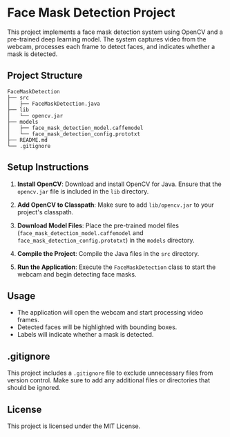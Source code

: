 # Face Mask Detection Project

This project implements a face mask detection system using OpenCV and a pre-trained deep learning model. The system captures video from the webcam, processes each frame to detect faces, and indicates whether a mask is detected.

## Project Structure

```
FaceMaskDetection
├── src
│   ├── FaceMaskDetection.java
├── lib
│   └── opencv.jar
├── models
│   ├── face_mask_detection_model.caffemodel
│   └── face_mask_detection_config.prototxt
├── README.md
└── .gitignore
```

## Setup Instructions

1. **Install OpenCV**: Download and install OpenCV for Java. Ensure that the `opencv.jar` file is included in the `lib` directory.

2. **Add OpenCV to Classpath**: Make sure to add `lib/opencv.jar` to your project's classpath.

3. **Download Model Files**: Place the pre-trained model files (`face_mask_detection_model.caffemodel` and `face_mask_detection_config.prototxt`) in the `models` directory.

4. **Compile the Project**: Compile the Java files in the `src` directory.

5. **Run the Application**: Execute the `FaceMaskDetection` class to start the webcam and begin detecting face masks.

## Usage

- The application will open the webcam and start processing video frames.
- Detected faces will be highlighted with bounding boxes.
- Labels will indicate whether a mask is detected.

## .gitignore

This project includes a `.gitignore` file to exclude unnecessary files from version control. Make sure to add any additional files or directories that should be ignored.

## License

This project is licensed under the MIT License.